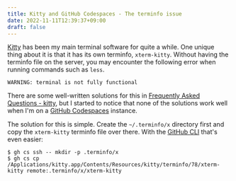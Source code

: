 ```yaml
---
title: Kitty and GitHub Codespaces - The terminfo issue
date: 2022-11-11T12:39:37+09:00
draft: false
---
```


[Kitty](https://sw.kovidgoyal.net/kitty/) has been my main terminal software for quite a while. One unique thing about it is that it has its own terminfo, `xterm-kitty`. Without having the terminfo file on the server, you may encounter the following error when running commands such as `less`.

```console
WARNING: terminal is not fully functional
```

There are some well-written solutions for this in [Frequently Asked Questions - kitty](https://sw.kovidgoyal.net/kitty/faq/), but I started to notice that none of the solutions work well when I'm on a [GitHub Codespaces](https://github.com/features/codespaces) instance.

The solution for this is simple. Create the `~/.terminfo/x` directory first and copy the `xterm-kitty` terminfo file over there. With the [GitHub CLI](https://github.com/cli/cli) that's even easier:

```console
$ gh cs ssh -- mkdir -p .terminfo/x
$ gh cs cp /Applications/kitty.app/Contents/Resources/kitty/terminfo/78/xterm-kitty remote:.terminfo/x/xterm-kitty
```
